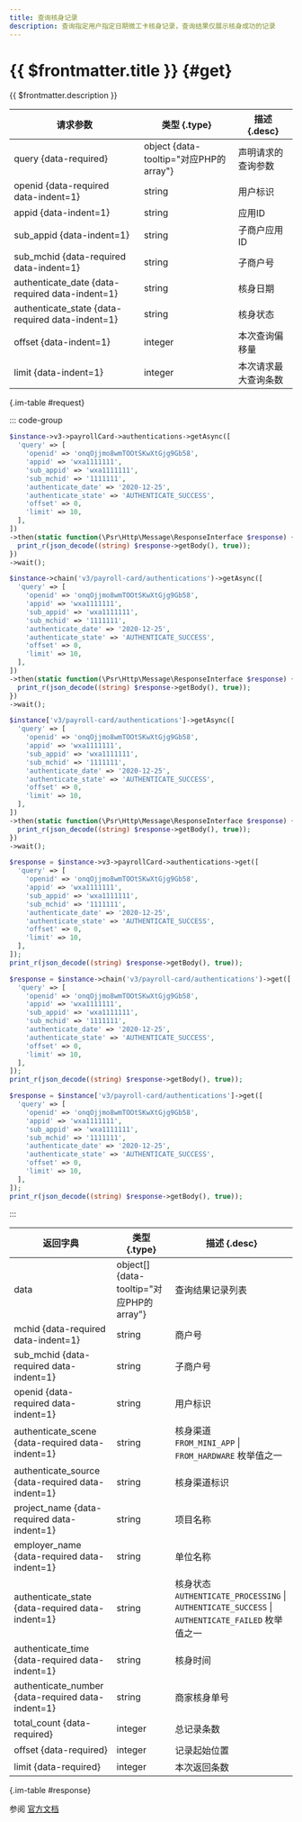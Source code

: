 ```yaml
---
title: 查询核身记录
description: 查询指定用户指定日期微工卡核身记录，查询结果仅展示核身成功的记录
---
```


# {{ $frontmatter.title }} {#get}

{{ $frontmatter.description }}

| 请求参数 | 类型 {.type} | 描述 {.desc}
| --- | --- | ---
| query {data-required} | object {data-tooltip="对应PHP的array"} | 声明请求的查询参数
| openid {data-required data-indent=1} | string | 用户标识
| appid {data-indent=1} | string | 应用ID
| sub_appid {data-indent=1} | string | 子商户应用ID
| sub_mchid {data-required data-indent=1} | string | 子商户号
| authenticate_date {data-required data-indent=1} | string | 核身日期
| authenticate_state {data-required data-indent=1} | string | 核身状态
| offset {data-indent=1} | integer | 本次查询偏移量
| limit {data-indent=1} | integer | 本次请求最大查询条数

{.im-table #request}

::: code-group

```php [异步纯链式]
$instance->v3->payrollCard->authentications->getAsync([
  'query' => [
    'openid' => 'onqOjjmo8wmTOOtSKwXtGjg9Gb58',
    'appid' => 'wxa1111111',
    'sub_appid' => 'wxa1111111',
    'sub_mchid' => '1111111',
    'authenticate_date' => '2020-12-25',
    'authenticate_state' => 'AUTHENTICATE_SUCCESS',
    'offset' => 0,
    'limit' => 10,
  ],
])
->then(static function(\Psr\Http\Message\ResponseInterface $response) {
  print_r(json_decode((string) $response->getBody(), true));
})
->wait();
```

```php [异步声明式]
$instance->chain('v3/payroll-card/authentications')->getAsync([
  'query' => [
    'openid' => 'onqOjjmo8wmTOOtSKwXtGjg9Gb58',
    'appid' => 'wxa1111111',
    'sub_appid' => 'wxa1111111',
    'sub_mchid' => '1111111',
    'authenticate_date' => '2020-12-25',
    'authenticate_state' => 'AUTHENTICATE_SUCCESS',
    'offset' => 0,
    'limit' => 10,
  ],
])
->then(static function(\Psr\Http\Message\ResponseInterface $response) {
  print_r(json_decode((string) $response->getBody(), true));
})
->wait();
```

```php [异步属性式]
$instance['v3/payroll-card/authentications']->getAsync([
  'query' => [
    'openid' => 'onqOjjmo8wmTOOtSKwXtGjg9Gb58',
    'appid' => 'wxa1111111',
    'sub_appid' => 'wxa1111111',
    'sub_mchid' => '1111111',
    'authenticate_date' => '2020-12-25',
    'authenticate_state' => 'AUTHENTICATE_SUCCESS',
    'offset' => 0,
    'limit' => 10,
  ],
])
->then(static function(\Psr\Http\Message\ResponseInterface $response) {
  print_r(json_decode((string) $response->getBody(), true));
})
->wait();
```

```php [同步纯链式]
$response = $instance->v3->payrollCard->authentications->get([
  'query' => [
    'openid' => 'onqOjjmo8wmTOOtSKwXtGjg9Gb58',
    'appid' => 'wxa1111111',
    'sub_appid' => 'wxa1111111',
    'sub_mchid' => '1111111',
    'authenticate_date' => '2020-12-25',
    'authenticate_state' => 'AUTHENTICATE_SUCCESS',
    'offset' => 0,
    'limit' => 10,
  ],
]);
print_r(json_decode((string) $response->getBody(), true));
```

```php [同步声明式]
$response = $instance->chain('v3/payroll-card/authentications')->get([
  'query' => [
    'openid' => 'onqOjjmo8wmTOOtSKwXtGjg9Gb58',
    'appid' => 'wxa1111111',
    'sub_appid' => 'wxa1111111',
    'sub_mchid' => '1111111',
    'authenticate_date' => '2020-12-25',
    'authenticate_state' => 'AUTHENTICATE_SUCCESS',
    'offset' => 0,
    'limit' => 10,
  ],
]);
print_r(json_decode((string) $response->getBody(), true));
```

```php [同步属性式]
$response = $instance['v3/payroll-card/authentications']->get([
  'query' => [
    'openid' => 'onqOjjmo8wmTOOtSKwXtGjg9Gb58',
    'appid' => 'wxa1111111',
    'sub_appid' => 'wxa1111111',
    'sub_mchid' => '1111111',
    'authenticate_date' => '2020-12-25',
    'authenticate_state' => 'AUTHENTICATE_SUCCESS',
    'offset' => 0,
    'limit' => 10,
  ],
]);
print_r(json_decode((string) $response->getBody(), true));
```

:::

| 返回字典 | 类型 {.type} | 描述 {.desc}
| --- | --- | ---
| data | object[] {data-tooltip="对应PHP的array"} | 查询结果记录列表
| mchid {data-required data-indent=1} | string | 商户号
| sub_mchid {data-required data-indent=1} | string | 子商户号
| openid {data-required data-indent=1} | string | 用户标识
| authenticate_scene {data-required data-indent=1} | string | 核身渠道<br/>`FROM_MINI_APP` \| `FROM_HARDWARE` 枚举值之一
| authenticate_source {data-required data-indent=1} | string | 核身渠道标识
| project_name {data-required data-indent=1} | string | 项目名称
| employer_name {data-required data-indent=1} | string | 单位名称
| authenticate_state {data-required data-indent=1} | string | 核身状态<br/>`AUTHENTICATE_PROCESSING` \| `AUTHENTICATE_SUCCESS` \| `AUTHENTICATE_FAILED` 枚举值之一
| authenticate_time {data-required data-indent=1} | string | 核身时间
| authenticate_number {data-required data-indent=1} | string | 商家核身单号
| total_count {data-required}| integer | 总记录条数
| offset {data-required}| integer | 记录起始位置
| limit {data-required}| integer | 本次返回条数

{.im-table #response}

参阅 [官方文档](https://pay.weixin.qq.com/wiki/doc/apiv3_partner/Offline/apis/chapter4_1_5.shtml)
